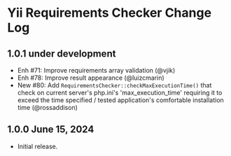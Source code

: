 # Yii Requirements Checker Change Log

## 1.0.1 under development

- Enh #71: Improve requirements array validation (@vjik)
- Enh #78: Improve result appearance (@luizcmarin)
- New #80: Add `RequirementsChecker::checkMaxExecutionTime()` that check on current server's php.ini's
  'max_execution_time' requiring it to exceed the time specified / tested application's comfortable installation
  time (@rossaddison)
  
## 1.0.0 June 15, 2024

- Initial release.
